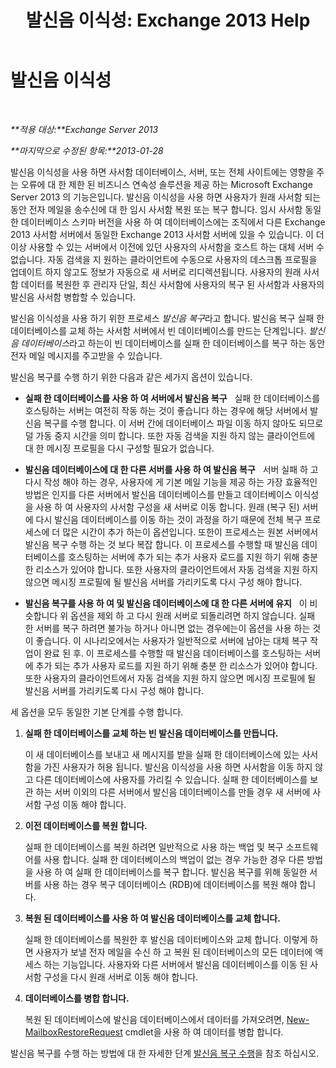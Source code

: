 ﻿---
title: '발신음 이식성: Exchange 2013 Help'
TOCTitle: 발신음 이식성
ms:assetid: ea62fae0-5e0a-460c-beb6-52532c8c8dbc
ms:mtpsurl: https://technet.microsoft.com/ko-kr/library/Dd876950(v=EXCHG.150)
ms:contentKeyID: 51407763
ms.date: 05/22/2018
mtps_version: v=EXCHG.150
ms.translationtype: MT
---

# 발신음 이식성

 

_**적용 대상:**Exchange Server 2013_

_**마지막으로 수정된 항목:**2013-01-28_

발신음 이식성을 사용 하면 사서함 데이터베이스, 서버, 또는 전체 사이트에는 영향을 주는 오류에 대 한 제한 된 비즈니스 연속성 솔루션을 제공 하는 Microsoft Exchange Server 2013 의 기능은입니다. 발신음 이식성을 사용 하면 사용자가 원래 사서함 되는 동안 전자 메일을 송수신에 대 한 임시 사서함 복원 또는 복구 합니다. 임시 사서함 동일한 데이터베이스 스키마 버전을 사용 하 여 데이터베이스에는 조직에서 다른 Exchange 2013 사서함 서버에서 동일한 Exchange 2013 사서함 서버에 있을 수 있습니다. 이 더이상 사용할 수 있는 서버에서 이전에 있던 사용자의 사서함을 호스트 하는 대체 서버 수 없습니다. 자동 검색을 지 원하는 클라이언트에 수동으로 사용자의 데스크톱 프로필을 업데이트 하지 않고도 정보가 자동으로 새 서버로 리디렉션됩니다. 사용자의 원래 사서함 데이터를 복원한 후 관리자 단일, 최신 사서함에 사용자의 복구 된 사서함과 사용자의 발신음 사서함 병합할 수 있습니다.

발신음 이식성을 사용 하기 위한 프로세스 *발신음 복구*라고 합니다. 발신음 복구 실패 한 데이터베이스를 교체 하는 사서함 서버에서 빈 데이터베이스를 만드는 단계입니다. *발신음 데이터베이스*라고 하는이 빈 데이터베이스를 실패 한 데이터베이스를 복구 하는 동안 전자 메일 메시지를 주고받을 수 있습니다.

발신음 복구를 수행 하기 위한 다음과 같은 세가지 옵션이 있습니다.

  - **실패 한 데이터베이스를 사용 하 여 서버에서 발신음 복구**   실패 한 데이터베이스를 호스팅하는 서버는 여전히 작동 하는 것이 좋습니다 하는 경우에 해당 서버에서 발신음 복구를 수행 합니다. 이 서버 간에 데이터베이스 파일 이동 하지 않아도 되므로 덜 가동 중지 시간을 의미 합니다. 또한 자동 검색을 지원 하지 않는 클라이언트에 대 한 메시징 프로필을 다시 구성할 필요가 없습니다.

  - **발신음 데이터베이스에 대 한 다른 서버를 사용 하 여 발신음 복구**   서버 실패 하 고 다시 작성 해야 하는 경우, 사용자에 게 기본 메일 기능을 제공 하는 가장 효율적인 방법은 인지를 다른 서버에서 발신음 데이터베이스를 만들고 데이터베이스 이식성을 사용 하 여 사용자의 사서함 구성을 새 서버로 이동 합니다. 원래 (복구 된) 서버에 다시 발신음 데이터베이스를 이동 하는 것이 과정을 하기 때문에 전체 복구 프로세스에 더 많은 시간이 추가 하는이 옵션입니다. 또한이 프로세스는 원본 서버에서 발신음 복구 수행 하는 것 보다 복잡 합니다. 이 프로세스를 수행할 때 발신음 데이터베이스를 호스팅하는 서버에 추가 되는 추가 사용자 로드를 지원 하기 위해 충분 한 리소스가 있어야 합니다. 또한 사용자의 클라이언트에서 자동 검색을 지원 하지 않으면 메시징 프로필에 될 발신음 서버를 가리키도록 다시 구성 해야 합니다.

  - **발신음 복구를 사용 하 여 및 발신음 데이터베이스에 대 한 다른 서버에 유지**   이 비슷합니다 위 옵션을 제외 하 고 다시 원래 서버로 되돌리려면 하지 않습니다. 실패 한 서버를 복구 하려면 불가능 하거나 아니면 없는 경우에는이 옵션을 사용 하는 것이 좋습니다. 이 시나리오에서는 사용자가 일반적으로 서버에 남아는 대체 복구 작업이 완료 된 후. 이 프로세스를 수행할 때 발신음 데이터베이스를 호스팅하는 서버에 추가 되는 추가 사용자 로드를 지원 하기 위해 충분 한 리소스가 있어야 합니다. 또한 사용자의 클라이언트에서 자동 검색을 지원 하지 않으면 메시징 프로필에 될 발신음 서버를 가리키도록 다시 구성 해야 합니다.

세 옵션을 모두 동일한 기본 단계를 수행 합니다.

1.  **실패 한 데이터베이스를 교체 하는 빈 발신음 데이터베이스를 만듭니다.**
    
    이 새 데이터베이스를 보내고 새 메시지를 받을 실패 한 데이터베이스에 있는 사서함을 가진 사용자가 허용 됩니다. 발신음 이식성을 사용 하면 사서함을 이동 하지 않고 다른 데이터베이스에 사용자를 가리킬 수 있습니다. 실패 한 데이터베이스를 보관 하는 서버 이외의 다른 서버에서 발신음 데이터베이스를 만들 경우 새 서버에 사서함 구성 이동 해야 합니다.

2.  **이전 데이터베이스를 복원 합니다.**
    
    실패 한 데이터베이스를 복원 하려면 일반적으로 사용 하는 백업 및 복구 소프트웨어를 사용 합니다. 실패 한 데이터베이스의 백업이 없는 경우 가능한 경우 다른 방법을 사용 하 여 실패 한 데이터베이스를 복구 합니다. 발신음 복구를 위해 동일한 서버를 사용 하는 경우 복구 데이터베이스 (RDB)에 데이터베이스를 복원 해야 합니다.

3.  **복원 된 데이터베이스를 사용 하 여 발신음 데이터베이스를 교체 합니다.**
    
    실패 한 데이터베이스를 복원한 후 발신음 데이터베이스와 교체 합니다. 이렇게 하면 사용자가 보낼 전자 메일을 수신 하 고 복원 된 데이터베이스의 모든 데이터에 액세스 하는 기능입니다. 사용자와 다른 서버에서 발신음 데이터베이스를 이동 된 사서함 구성을 다시 원래 서버로 이동 해야 합니다.

4.  **데이터베이스를 병합 합니다.**
    
    복원 된 데이터베이스에 발신음 데이터베이스에서 데이터를 가져오려면, [New-MailboxRestoreRequest](https://technet.microsoft.com/ko-kr/library/ff829875\(v=exchg.150\)) cmdlet을 사용 하 여 데이터를 병합 합니다.

발신음 복구를 수행 하는 방법에 대 한 자세한 단계 [발신음 복구 수행](perform-a-dial-tone-recovery-exchange-2013-help.md)을 참조 하십시오.

